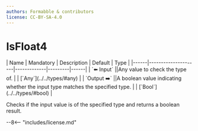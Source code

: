 ```yaml
---
authors: Formabble & contributors
license: CC-BY-SA-4.0
---
```



# IsFloat4

<div class="sh-parameters" markdown="1">
| Name | Mandatory | Description | Default | Type |
|------|---------------------|-------------|---------|------|
| `⬅️ Input` ||Any value to check the type of. | | [`Any`](../../types/#any) |
| `Output ➡️` ||A boolean value indicating whether the input type matches the specified type. | | [`Bool`](../../types/#bool) |

</div>

Checks if the input value is of the specified type and returns a boolean result.

--8<-- "includes/license.md"

